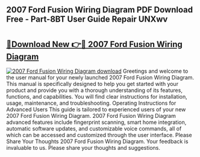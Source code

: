 ## 2007 Ford Fusion Wiring Diagram PDF Download Free - Part-8BT User Guide Repair UNXwv

# <h2><a href="http://dfku58.blite.top/?on=2007+Ford+Fusion+Wiring+Diagram">🔗Download New 👉🔴 2007 Ford Fusion Wiring Diagram</a></h2>

[![2007 Ford Fusion Wiring Diagram download](https://i.imgur.com/lujVjoI.png)](http://dfku58.blite.top/?on=2007+Ford+Fusion+Wiring+Diagram)
Greetings and welcome to the user manual for your newly launched 2007 Ford Fusion Wiring Diagram. This manual is specifically designed to help you get started with your product and provide you with a thorough understanding of its features, functions, and capabilities. You will find clear instructions for installation, usage, maintenance, and troubleshooting. Operating Instructions for Advanced Users This guide is tailored to experienced users of your new 2007 Ford Fusion Wiring Diagram. 2007 Ford Fusion Wiring Diagram advanced features include fingerprint scanning, smart home integration, automatic software updates, and customizable voice commands, all of which can be accessed and customized through the user interface. Please Share Your Thoughts 2007 Ford Fusion Wiring Diagram. Your feedback is invaluable to us. Please share your thoughts and suggestions.
